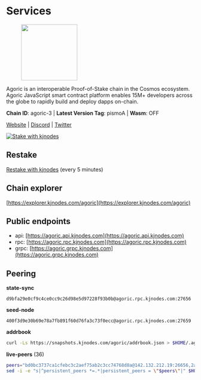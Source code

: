 # Services

<figure><img src="https://raw.githubusercontent.com/kj89/testnet_manuals/main/pingpub/logos/agoric.png" width="150" alt=""><figcaption></figcaption></figure>

Agoric is an interoperable Proof-of-Stake chain in the Cosmos ecosystem.  Agoric JavaScript smart contract platform enables 15M+ developers across the  globe to rapidly build and deploy dapps on-chain.

**Chain ID**: agoric-3 | **Latest Version Tag**: pismoA | **Wasm**: OFF

[Website](https://agoric.com) | [Discord](https://discord.com/invite/qDW8DRes4s) | [Twitter](https://twitter.com/agoric)

[![Stake with kjnodes](https://i.ibb.co/cr44Q8j/button-stake-with-kjnodes.png)](https://restake.app/agoric/agoricvaloper1ku5sm2twlsywdrp4wz3kfwgyrtqtp0lpr3nvk8)

## Restake

[Restake with kjnodes](https://restake.app/agoric/agoricvaloper1ku5sm2twlsywdrp4wz3kfwgyrtqtp0lpr3nvk8) (every 5 minutes)
## Chain explorer
[https://explorer.kjnodes.com/agoric](https://explorer.kjnodes.com/agoric)

## Public endpoints

* api: [https://agoric.api.kjnodes.com](https://agoric.api.kjnodes.com)
* rpc: [https://agoric.rpc.kjnodes.com](https://agoric.rpc.kjnodes.com)
* grpc: [https://agoric.grpc.kjnodes.com](https://agoric.grpc.kjnodes.com)

## Peering

**state-sync**

```text
d9bfa29e0cf9c4ce0cc9c26d98e5d97228f93b0b@agoric.rpc.kjnodes.com:27656
```

**seed-node**

```text
400f3d9e30b69e78a7fb891f60d76fa3c73f0ecc@agoric.rpc.kjnodes.com:27659
```

**addrbook**
```bash
curl -Ls https://snapshots.kjnodes.com/agoric/addrbook.json > $HOME/.agoric/config/addrbook.json
```

**live-peers** (36)
```bash
peers="bd0bc3737ca1cfebc3c2aef75ab2c3cc74768d8a@142.132.212.19:26656,2aedd7163a8ee725507e461b13fb90c091ee1c42@128.0.51.32:26656,9ed68bef54712b46713ac755ab7a6e7ad30694ef@192.99.44.79:14456,4cfac01c912d33f74cb7b66e8b7005aaae47fc2a@146.190.59.8:26060,d9bfa29e0cf9c4ce0cc9c26d98e5d97228f93b0b@65.109.88.38:27656,4eea1e0a22d8d2ade108fc5f8e07d6d6e711e909@65.108.10.138:26656,ecdfb6d2223b562956eeb205cdd4b81e3e6e8581@213.135.246.90:26656,711f6f36a6ec3924b6d721de6adce604092e59f2@116.202.226.169:26656,f095bb53006ebddcbbf29c8df70dddcba6419e36@142.93.145.13:26656,0464c8dded70d01f5ab50a8d6047a6b27ddf2ccd@84.244.95.232:26656,1d4d7b77e79c2dad9e8586df4f30c7b550f5d49b@13.40.153.111:26656,a38a30c1dd31f63be2befd40b82964b215c3c288@165.22.251.28:26656,0837c0dac0bb15e79e64207bb0fa5a9a6fa42ad4@178.62.116.62:26656,63bd6649f80362ce513027d99ef32c826fdbd259@45.9.62.136:26656,aede0d57cd77051cf1270675fa770c22e8074501@64.32.40.117:26656,8c30ee29afc4b77cf98222edcc3fe823cf1e8306@195.201.106.244:26656,86d9c73c7687611a6a2619f0186e7ea59ff8af25@206.189.26.213:26060,d56af8cb0716909f9b804e7dec8c1d34ae4eed16@65.108.142.81:26676,125911b3993930f69c873e3d8e80763d91cefab7@195.14.6.156:26656,ebc272824924ea1a27ea3183dd0b9ba713494f83@195.3.220.135:27106,0f642db2770d4dd3e0d030b2f14f1365e40f3b38@185.146.148.101:26657,190ead3cfb1bd655241418f3ef9ba40bbf2deecd@157.90.130.44:26656,47c35c8137ad2098e0b2a79077fea93a530034d8@185.144.83.130:26656,3d7d9eac612775c9530e990c44092d7ff55dbb83@95.216.39.109:26656,9e673680df593d841b0e09c49f87409654d84ae9@95.217.202.49:37656,2bda83f1501d30187e662c59d75ed4ffffcf8004@135.181.142.117:26656,320dd22ee85e2b68f891b670331eb9fec9dc419e@80.64.208.63:26656,ca4c3b9d0cf78d934a3b972c328db2e4a9a66c42@64.32.40.134:26656,d7e0eedf5756b8c085104fb76c069ba3506f2183@80.64.208.64:26656,44476201c6e8610b194e75e4c7993ad6d54a1db8@51.91.70.90:29656,1312bbbd4ed1e58b9e4eb1d7788187a4607915e9@165.22.199.234:26060,d03a9974f14ae380fdb7caf46ec71ce5278f0356@34.72.231.9:26656,a70c51115e32312ded2ed3ae82a8a06657422753@35.215.32.174:26656,0861af66b3f637db967120d690758ee08222794c@75.119.148.118:36656,875f8b359148f0d2a4bb501f8ae8a0cd4560bff3@161.97.153.219:26656,e70955351f601ea5be9a9bf41032949a777f31b3@207.244.255.229:10003"
sed -i -e "s|^persistent_peers *=.*|persistent_peers = \"$peers\"|" $HOME/.agoric/config/config.toml
```
